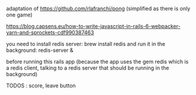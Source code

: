 
adaptation of
https://github.com/rlafranchi/pong
(simplified as there is only one game)

https://blog.capsens.eu/how-to-write-javascript-in-rails-6-webpacker-yarn-and-sprockets-cdf990387463

you need to install redis server:
brew install redis
and run it in the background: 
redis-server &

before running this rails app (because the app uses the 
gem redis which is a redis client, talking to a redis server
that should be running in the background)


TODOS : score, leave button


